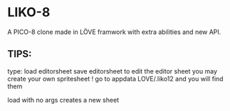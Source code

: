 # LIKO-8
A PICO-8 clone made in LÖVE framwork with extra abilities and new API.

## TIPS:
type:
load editorsheet
save editorsheet
to edit the editor sheet
you may create your own spritesheet ! go to appdata LOVE/.liko12 and you will find them

load with no args creates a new sheet